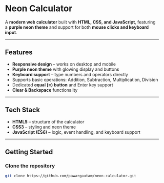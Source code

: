 #  Neon Calculator

A **modern web calculator** built with **HTML, CSS, and JavaScript**, featuring a **purple neon theme** and support for both **mouse clicks and keyboard input**.  

---

## Features
-  **Responsive design** – works on desktop and mobile  
-  **Purple neon theme** with glowing display and buttons  
-  **Keyboard support** – type numbers and operators directly  
-  Supports basic operations: Addition, Subtraction, Multiplication, Division  
-  Dedicated **equal (=) button** and Enter key support  
-  **Clear & Backspace** functionality  

---

## Tech Stack
- **HTML5** – structure of the calculator  
- **CSS3** – styling and neon theme  
- **JavaScript (ES6)** – logic, event handling, and keyboard support  

---

## Getting Started

### Clone the repository
```bash
git clone https://github.com/pawargautam/neon-calculator.git

